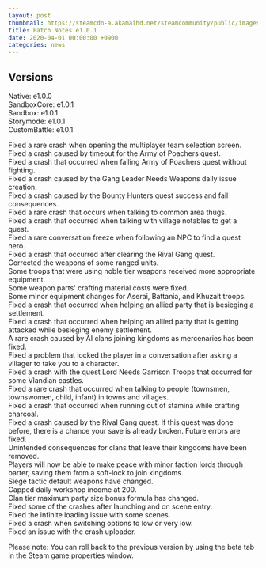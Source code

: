 ```yaml
---
layout: post
thumbnail: https://steamcdn-a.akamaihd.net/steamcommunity/public/images/clans/26623866/b29e9ade40f5e4b42acc1ab54cb9dc84f13499af.png
title: Patch Notes e1.0.1
date: 2020-04-01 00:00:00 +0900
categories: news
---
```


## Versions
Native: e1.0.0  
SandboxCore: e1.0.1  
Sandbox: e1.0.1  
Storymode: e1.0.1  
CustomBattle: e1.0.1  

Fixed a rare crash when opening the multiplayer team selection screen.  
Fixed a crash caused by timeout for the Army of Poachers quest.  
Fixed a crash that occurred when failing Army of Poachers quest without fighting.  
Fixed a crash caused by the Gang Leader Needs Weapons daily issue creation.  
Fixed a crash caused by the Bounty Hunters quest success and fail consequences.  
Fixed a rare crash that occurs when talking to common area thugs.  
Fixed a crash that occurred when talking with village notables to get a quest.  
Fixed a rare conversation freeze when following an NPC to find a quest hero.  
Fixed a crash that occurred after clearing the Rival Gang quest.  
Corrected the weapons of some ranged units.  
Some troops that were using noble tier weapons received more appropriate equipment.  
Some weapon parts' crafting material costs were fixed.  
Some minor equipment changes for Aserai, Battania, and Khuzait troops.  
Fixed a crash that occurred when helping an allied party that is besieging a settlement.  
Fixed a crash that occurred when helping an allied party that is getting attacked while besieging enemy settlement.  
A rare crash caused by AI clans joining kingdoms as mercenaries has been fixed.  
Fixed a problem that locked the player in a conversation after asking a villager to take you to a character.  
Fixed a crash with the quest Lord Needs Garrison Troops that occurred for some Vlandian castles.  
Fixed a rare crash that occurred when talking to people (townsmen, townswomen, child, infant) in towns and villages.  
Fixed a crash that occurred when running out of stamina while crafting charcoal.  
Fixed a crash caused by the Rival Gang quest. If this quest was done before, there is a chance your save is already broken. Future errors are fixed.  
Unintended consequences for clans that leave their kingdoms have been removed.  
Players will now be able to make peace with minor faction lords through barter, saving them from a soft-lock to join kingdoms.  
Siege tactic default weapons have changed.  
Capped daily workshop income at 200.  
Clan tier maximum party size bonus formula has changed.  
Fixed some of the crashes after launching and on scene entry.  
Fixed the infinite loading issue with some scenes.  
Fixed a crash when switching options to low or very low.  
Fixed an issue with the crash uploader.  


Please note: You can roll back to the previous version by using the beta tab in the Steam game properties window.  
